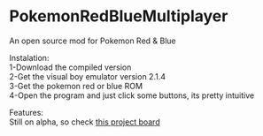 # PokemonRedBlueMultiplayer
 
An open source mod for Pokemon Red & Blue <br>

Instalation: <br>
1-Download the compiled version <br>
2-Get the visual boy emulator version 2.1.4 <br>
3-Get the pokemon red or blue ROM <br>
4-Open the program and just click some buttons, its pretty intuitive <br>

Features: <br>
Still on alpha, so check <a href="https://github.com/users/CardinalSys/projects/3">this project board</a>



